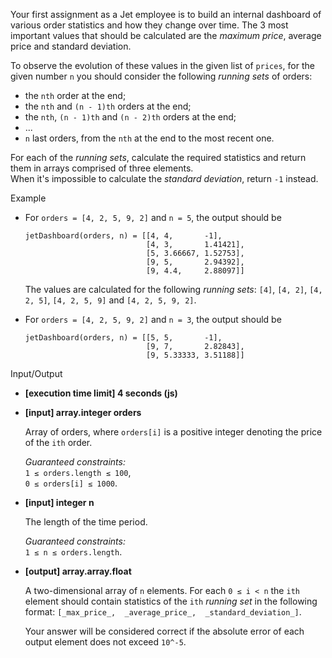 
Your first assignment as a Jet employee is to build an internal dashboard of various order statistics and how they change over time. The 3 most important values that should be calculated are the  _maximum price_,  average price  and  standard deviation.

To observe the evolution of these values in the given list of  `prices`, for the given number  `n`  you should consider the following  _running sets_  of orders:

-   the  `nth`  order at the end;
-   the  `nth`  and  `(n - 1)th`  orders at the end;
-   the  `nth`,  `(n - 1)th`  and  `(n - 2)th`  orders at the end;
-   ...
-   `n`  last orders, from the  `nth`  at the end to the most recent one.

For each of the  _running sets_, calculate the required statistics and return them in arrays comprised of three elements.  
When it's impossible to calculate the  _standard deviation_, return  `-1`  instead.

Example

-   For  `orders = [4, 2, 5, 9, 2]`  and  `n = 5`, the output should be
    
    ```
    jetDashboard(orders, n) = [[4, 4,       -1], 
                               [4, 3,       1.41421], 
                               [5, 3.66667, 1.52753], 
                               [9, 5,       2.94392],
                               [9, 4.4,     2.88097]]
    
    ```
    
    The values are calculated for the following  _running sets_:  `[4]`,  `[4, 2]`,  `[4, 2, 5]`,  `[4, 2, 5, 9]`  and  `[4, 2, 5, 9, 2]`.
    
-   For  `orders = [4, 2, 5, 9, 2]`  and  `n = 3`, the output should be
    
    ```
    jetDashboard(orders, n) = [[5, 5,       -1], 
                               [9, 7,       2.82843],
                               [9, 5.33333, 3.51188]]
    
    ```
    

Input/Output

-   **[execution time limit] 4 seconds (js)**
    
-   **[input] array.integer orders**
    
    Array of orders, where  `orders[i]`  is a positive integer denoting the price of the  `ith`  order.
    
    _Guaranteed constraints:_  
    `1 ≤ orders.length ≤ 100`,  
    `0 ≤ orders[i] ≤ 1000`.
    
-   **[input] integer n**
    
    The length of the time period.
    
    _Guaranteed constraints:_  
    `1 ≤ n ≤ orders.length`.
    
-   **[output] array.array.float**
    
    A two-dimensional array of  `n`  elements. For each  `0 ≤ i < n`  the  `ith`  element should contain statistics of the  `ith`  _running set_  in the following format:  `[_max_price_,  _average_price_,  _standard_deviation_]`.
    
    Your answer will be considered correct if the absolute error of each output element does not exceed  `10^-5`.
